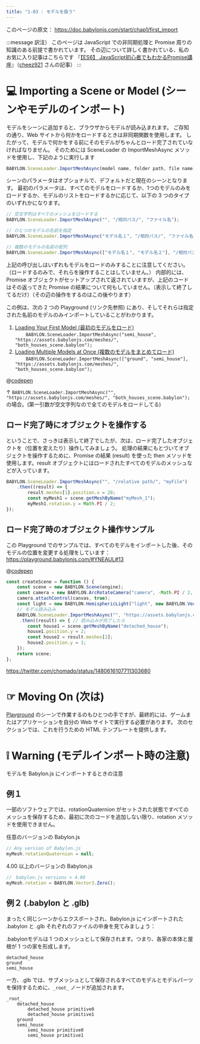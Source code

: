 ```yaml
---
title: "1-03 : モデルを扱う"
---
```


このページの原文： https://doc.babylonjs.com/start/chap1/first_import

:::message
訳注）
このページは JavaScript での非同期処理と Promise 周りの知識のある前提で書かれています。
その辺について詳しく書かれている、私のお気に入り記事はこちらです
『[【ES6】 JavaScript初心者でもわかるPromise講座](https://qiita.com/cheez921/items/41b744e4e002b966391a)』（[cheez921](https://qiita.com/cheez921) さんの記事）
:::

# 💻 Importing a Scene or Model (シーンやモデルのインポート)

モデルをシーンに追加すると、ブラウザからモデルが読み込まれます。
ご存知の通り、Web サイトから何かをロードするときは非同期関数を使用します。
したがって、モデルで何かをする前にそのモデルがちゃんとロード完了されていなければなりません。
そのためには SceneLoader の ImportMeshAsync メソッドを使用し、下記のように実行します 

````js
BABYLON.SceneLoader.ImportMeshAsync(model name, folder path, file name, scene);
````

シーンのパラメータはオプショナルで、デフォルトだと現在のシーンとなります。
最初のパラメータは、すべてのモデルをロードするか、1つのモデルのみをロードするか、モデルのリストをロードするかに応じて、以下の 3 つのタイプのいずれかになります。 

````js
// 空文字列はすべてのメッシュをロードする
BABYLON.SceneLoader.ImportMeshAsync("", "/相対パス/", "ファイル名"); 

// ひとつのモデルの名前を指定
BABYLON.SceneLoader.ImportMeshAsync("モデル名１", "/相対パス/", "ファイル名"); 

// 複数のモデルの名前の配列
BABYLON.SceneLoader.ImportMeshAsync(["モデル名１", "モデル名２"], "/相対パス/", "ファイル名"); 
````

上記の呼び出しはいずれもモデルをロードのみすることに注意してください。（ロードするのみで、それらを操作することはしていません。） 
内部的には、Promise オブジェクトがセットアップされて返されていますが、上記のコードはその返ってきた Promise の結果について何もしていません。（表示して終了してるだけ）（その辺の操作をするのはこの後やります）

この例は、次の 2 つの Playground (リンク先参照) にあり、そしてそれらは指定された名前のモデルのみインポートしていることがわかります。

1. [Loading Your First Model (最初のモデルをロード)](https://playground.babylonjs.com/#YNEAUL#11) <br />`    BABYLON.SceneLoader.ImportMeshAsync("semi_house", "https://assets.babylonjs.com/meshes/", "both_houses_scene.babylon");`
2. [Loading Multiple Models at Once (複数のモデルをまとめてロード)](https://playground.babylonjs.com/#YNEAUL#12) <br /> `    BABYLON.SceneLoader.ImportMeshAsync(["ground", "semi_house"], "https://assets.babylonjs.com/meshes/", "both_houses_scene.babylon");`

@[codepen](https://codepen.io/chomado/pen/MWEPyNv)

↑ `BABYLON.SceneLoader.ImportMeshAsync("", "https://assets.babylonjs.com/meshes/", "both_houses_scene.babylon");` の場合。(第一引数が空文字列なので全てのモデルをロードしてる)

## ロード完了時にオブジェクトを操作する

ということで、さっきは表示して終了でしたが、次は、ロード完了したオブジェクトを（位置を変えたり）操作してみましょう。
処理の結果にもとづいてオブジェクトを操作するために、Promise の結果 (result) を使った then メソッドを使用します。result オブジェクトにはロードされたすべてのモデルのメッシュなどが入っています。

````js
BABYLON.SceneLoader.ImportMeshAsync("", "/relative path/", "myFile")
    .then((result) => {
        result.meshes[1].position.x = 20;
        const myMesh1 = scene.getMeshByName("myMesh_1");
        myMesh1.rotation.y = Math.PI / 2;
});
````

## ロード完了時のオブジェクト操作サンプル

この Playground でのサンプルでは、すべてのモデルをインポートした後、そのモデルの位置を変更する処理をしています：
https://playground.babylonjs.com/#YNEAUL#13

@[codepen](https://codepen.io/chomado/pen/qBPJaBE)

```js
const createScene = function () {
    const scene = new BABYLON.Scene(engine);
    const camera = new BABYLON.ArcRotateCamera("camera", -Math.PI / 2, Math.PI / 2.5, 15, new BABYLON.Vector3(0, 0, 0));
    camera.attachControl(canvas, true);
    const light = new BABYLON.HemisphericLight("light", new BABYLON.Vector3(1, 1, 0));
    // モデル読み込み
    BABYLON.SceneLoader.ImportMeshAsync("", "https://assets.babylonjs.com/meshes/", "both_houses_scene.babylon")
     .then((result) => { // 読み込みが完了したら
        const house1 = scene.getMeshByName("detached_house");
        house1.position.y = 2;
        const house2 = result.meshes[2];
        house2.position.y = 1;
    });
    return scene;
};
```

https://twitter.com/chomado/status/1480616107711303680

# ☞ Moving On (次は)


[Playground](https://playground.babylonjs.com/) のシーンで作業するのもひとつの手ですが、最終的には、ゲームまたはアプリケーションを自分の Web サイトで実行する必要があります。 次のセクションでは、これを行うための HTML テンプレートを提供します。 

# ❕ Warning (モデルインポート時の注意)

モデルを Babylon.js にインポートするときの注意

## 例１

一部のソフトウェアでは、rotationQuaternion がセットされた状態ですべてのメッシュを保存するため、最初に次のコードを追加しない限り、rotation メソッドを使用できません。 

任意のバージョンの Babylon.js
````js
// Any version of Babylon.js
myMesh.rotationQuaternion = null; 
````

4.00 以上のバージョンの Babylon.js
````js
//　babylon.js versions > 4.00
myMesh.rotation = BABYLON.Vector3.Zero(); 
````

## 例２ (.babylon と .glb)

まったく同じシーンからエクスポートされ、Babylon.js にインポートされた .babylon と .glb それぞれのファイルの中身を見てみましょう：

.babylonモデルは 1 つのメッシュとして保存されます。つまり、各家の本体と屋根が 1 つの家を形成します。 

```
detached_house
ground
semi_house
```

一方、.glb では、サブメッシュとして保存されるすべてのモデルとモデルパーツを保持するために、`_root_` ノードが追加されます。 

```
_root_
    detached_house
        detached_house primitive0
        detached_house primitive1
    ground
    semi_house
        semi_house primitive0
        semi_house primitive1
```
